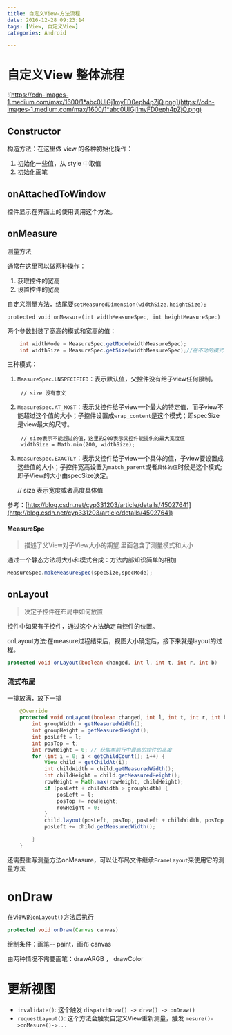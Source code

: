 ```yaml
---
title: 自定义View-方法流程
date: 2016-12-28 09:23:14
tags: [View, 自定义View]
categories: Android

---
```



# 自定义View 整体流程

![https://cdn-images-1.medium.com/max/1600/1*abc0UlGj1myFD0eph4pZjQ.png](https://cdn-images-1.medium.com/max/1600/1*abc0UlGj1myFD0eph4pZjQ.png)

## Constructor

构造方法：在这里做 view 的各种初始化操作：

1. 初始化一些值，从 style 中取值
2. 初始化画笔


## onAttachedToWindow

控件显示在界面上的使用调用这个方法。

<!--more-->
## onMeasure

测量方法

通常在这里可以做两种操作：

1. 获取控件的宽高
2. 设置控件的宽高

自定义测量方法，结尾要`setMeasuredDimension(widthSize,heightSize);`

    protected void onMeasure(int widthMeasureSpec, int heightMeasureSpec)

两个参数封装了宽高的模式和宽高的值：
```java
    int widthMode = MeasureSpec.getMode(widthMeasureSpec);
    int widthSize = MeasureSpec.getSize(widthMeasureSpec);//在不动的模式下Size有不同的意义
```

三种模式：

1. `MeasureSpec.UNSPECIFIED`：表示默认值，父控件没有给子view任何限制。

        // size 没有意义

2. `MeasureSpec.AT_MOST`：表示父控件给子view一个最大的特定值，而子view不能超过这个值的大小；子控件设置成`wrap_content`是这个模式；即specSize是view最大的尺寸。

        // size表示不能超过的值，这里的200表示父控件能提供的最大宽度值
        widthSize = Math.min(200, widthSize);

3. `MeasureSpec.EXACTLY`：表示父控件给子view一个具体的值，子view要设置成这些值的大小；子控件宽高设置为`match_parent`或者`具体的值`时候是这个模式;即子View的大小由specSize决定。

    // size 表示宽度或者高度具体值

参考：[http://blog.csdn.net/cyp331203/article/details/45027641](http://blog.csdn.net/cyp331203/article/details/45027641)

#### MeasureSpe
>描述了父View对子View大小的期望.里面包含了测量模式和大小

通过一个静态方法将大小和模式合成：方法内部知识简单的相加

```java
MeasureSpec.makeMeasureSpec(specSize,specMode);
```

## onLayout
>决定子控件在布局中如何放置

控件中如果有子控件，通过这个方法确定自控件的位置。

onLayout方法:在measure过程结束后，视图大小确定后，接下来就是layout的过程。

```java
protected void onLayout(boolean changed, int l, int t, int r, int b)
```

### 流式布局
一排放满，放下一排

```java
    @Override
    protected void onLayout(boolean changed, int l, int t, int r, int b) {
        int groupWidth = getMeasuredWidth();
        int groupHeight = getMeasuredHeight();
        int posLeft = l;
        int posTop = t;
        int rowHeight = 0; // 获取单前行中最高的控件的高度
        for (int i = 0; i < getChildCount(); i++) {
            View child = getChildAt(i);
            int childWidth = child.getMeasuredWidth();
            int childHeight = child.getMeasuredHeight();
            rowHeight = Math.max(rowHeight, childHeight);
            if (posLeft + childWidth > groupWidth) {
                posLeft = l;
                posTop += rowHeight;
                rowHeight = 0;
            }
            child.layout(posLeft, posTop, posLeft + childWidth, posTop + childHeight); // 放置子控件
            posLeft += child.getMeasuredWidth();

        }
    }
```

还需要重写测量方法onMeasure，可以让布局文件继承`FrameLayout`来使用它的测量方法

# onDraw

在view的`onLayout()`方法后执行

```java
protected void onDraw(Canvas canvas)
```

绘制条件：画笔-- paint，画布 canvas

由两种情况不需要画笔：drawARGB ， drawColor

# 更新视图

- `invalidate()`: 这个触发 `dispatchDraw() -> draw() -> onDraw()`
- `requestLayout()`: 这个方法会触发自定义View重新测量，触发 `mesure()->onMesure()->...`
